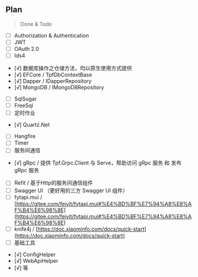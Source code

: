 ## Plan
> Done & Todo

- [ ] Authorization & Authentication
- [ ] JWT
- [ ] OAuth 2.0
- [ ] Ids4
- [√] 数据库操作之仓储方法，均以原生使用方式提供
- [√] EFCore / TpfDbContextBase
- [√] Dapper / IDapperRepository
- [√] MongoDB / IMongoDBRepository
- [ ] SqlSugar
- [ ] FreeSql
- [ ] 定时作业
- [√] Quartz.Net
- [ ] Hangfire
- [ ] Timer
- [ ] 服务间通信
- [√] gRpc / 提供 Tpf.Grpc.Client 与 Serve，帮助访问 gRpc 服务 和 发布 gRpc 服务
- [ ] Refit / 基于Http的服务间通信组件
- [ ] Swagger UI （更好用的三方 Swagger UI 组件）
- [ ] fytapi.mui / [https://gitee.com/feiyit/fytapi.mui#%E4%BD%BF%E7%94%A8%E8%AF%B4%E6%98%8E](https://gitee.com/feiyit/fytapi.mui#%E4%BD%BF%E7%94%A8%E8%AF%B4%E6%98%8E)
- [ ] knife4j / [https://doc.xiaominfo.com/docs/quick-start](https://doc.xiaominfo.com/docs/quick-start)
- [ ] 基础工具
- [√] ConfigHelper
- [√] WebApiHelper
- [√] 等


